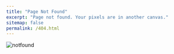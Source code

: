 ```yaml
---
title: "Page Not Found"
excerpt: "Page not found. Your pixels are in another canvas."
sitemap: false
permalink: /404.html
---
```


![notfound](/assets/images/Page-Not-Found-18.jpg)

<script type="text/javascript">
  var GOOG_FIXURL_LANG = 'en';
  var GOOG_FIXURL_SITE = '{{ site.url }}'
</script>
<script type="text/javascript"
  src="//linkhelp.clients.google.com/tbproxy/lh/wm/fixurl.js">
</script>
